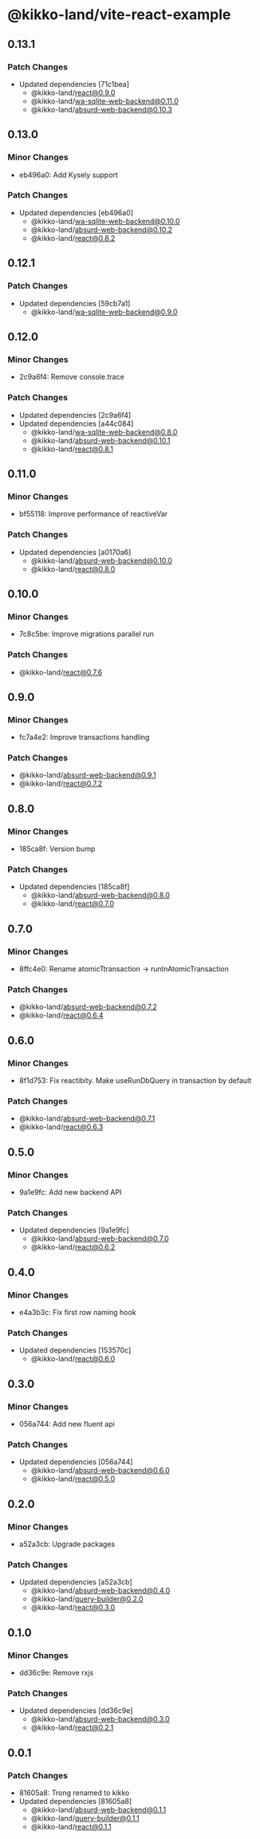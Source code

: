 # @kikko-land/vite-react-example

## 0.13.1

### Patch Changes

- Updated dependencies [71c1bea]
  - @kikko-land/react@0.9.0
  - @kikko-land/wa-sqlite-web-backend@0.11.0
  - @kikko-land/absurd-web-backend@0.10.3

## 0.13.0

### Minor Changes

- eb496a0: Add Kysely support

### Patch Changes

- Updated dependencies [eb496a0]
  - @kikko-land/wa-sqlite-web-backend@0.10.0
  - @kikko-land/absurd-web-backend@0.10.2
  - @kikko-land/react@0.8.2

## 0.12.1

### Patch Changes

- Updated dependencies [59cb7a1]
  - @kikko-land/wa-sqlite-web-backend@0.9.0

## 0.12.0

### Minor Changes

- 2c9a6f4: Remove console.trace

### Patch Changes

- Updated dependencies [2c9a6f4]
- Updated dependencies [a44c084]
  - @kikko-land/wa-sqlite-web-backend@0.8.0
  - @kikko-land/absurd-web-backend@0.10.1
  - @kikko-land/react@0.8.1

## 0.11.0

### Minor Changes

- bf55118: Improve performance of reactiveVar

### Patch Changes

- Updated dependencies [a0170a6]
  - @kikko-land/absurd-web-backend@0.10.0
  - @kikko-land/react@0.8.0

## 0.10.0

### Minor Changes

- 7c8c5be: Improve migrations parallel run

### Patch Changes

- @kikko-land/react@0.7.6

## 0.9.0

### Minor Changes

- fc7a4e2: Improve transactions handling

### Patch Changes

- @kikko-land/absurd-web-backend@0.9.1
- @kikko-land/react@0.7.2

## 0.8.0

### Minor Changes

- 185ca8f: Version bump

### Patch Changes

- Updated dependencies [185ca8f]
  - @kikko-land/absurd-web-backend@0.8.0
  - @kikko-land/react@0.7.0

## 0.7.0

### Minor Changes

- 8ffc4e0: Rename atomicTtransaction -> runInAtomicTransaction

### Patch Changes

- @kikko-land/absurd-web-backend@0.7.2
- @kikko-land/react@0.6.4

## 0.6.0

### Minor Changes

- 8f1d753: Fix reactibity. Make useRunDbQuery in transaction by default

### Patch Changes

- @kikko-land/absurd-web-backend@0.7.1
- @kikko-land/react@0.6.3

## 0.5.0

### Minor Changes

- 9a1e9fc: Add new backend API

### Patch Changes

- Updated dependencies [9a1e9fc]
  - @kikko-land/absurd-web-backend@0.7.0
  - @kikko-land/react@0.6.2

## 0.4.0

### Minor Changes

- e4a3b3c: Fix first row naming hook

### Patch Changes

- Updated dependencies [153570c]
  - @kikko-land/react@0.6.0

## 0.3.0

### Minor Changes

- 056a744: Add new fluent api

### Patch Changes

- Updated dependencies [056a744]
  - @kikko-land/absurd-web-backend@0.6.0
  - @kikko-land/react@0.5.0

## 0.2.0

### Minor Changes

- a52a3cb: Upgrade packages

### Patch Changes

- Updated dependencies [a52a3cb]
  - @kikko-land/absurd-web-backend@0.4.0
  - @kikko-land/query-builder@0.2.0
  - @kikko-land/react@0.3.0

## 0.1.0

### Minor Changes

- dd36c9e: Remove rxjs

### Patch Changes

- Updated dependencies [dd36c9e]
  - @kikko-land/absurd-web-backend@0.3.0
  - @kikko-land/react@0.2.1

## 0.0.1

### Patch Changes

- 81605a8: Trong renamed to kikko
- Updated dependencies [81605a8]
  - @kikko-land/absurd-web-backend@0.1.1
  - @kikko-land/query-builder@0.1.1
  - @kikko-land/react@0.1.1
